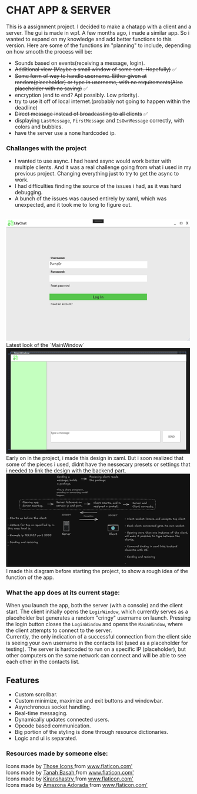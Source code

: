# CHAT APP & SERVER
This is a assignment project. I decided to make a chatapp with a client and a server. The gui is made in wpf.
A few months ago, i made a similar app. So i wanted to expand on my knowledge and add better functions to this version.
Here are some of the functions im "planning" to include, depending on how smooth the process will be:
- Sounds based on events(receiving a message, login).
- ~~Additional view (Maybe a small window of some sort. Hopefully)~~ :white_check_mark:
- ~~Some form of way to handle username. Either given at random(placeholder) or type in username, with no requirements(Also placeholder with no saving)~~ :white_check_mark:
- encryption (end to end? Api possibly. Low priority).
- try to use it off of local internet.(probably not going to happen within the deadline)
- ~~Direct message instead of broadcasting to all clients~~ :white_check_mark: <br>
- displaying `LastMessage`, `FirstMessage` and `IsOwnMessage` correctly, with colors and bubbles.
- have the server use a none hardcoded ip.

### Challanges with the project
- I wanted to use async. I had heard async would work better with multiple clients. And it was a real challenge going from what i used in my previous project. Changing everything just to try to get the async to work.
- I had difficulties finding the source of the issues i had, as it was hard debugging.
- A bunch of the issues was caused entirely by xaml, which was unexpected, and it took me to long to figure out.

<br>
<img src="ChatApplication-Assignment/Resources/LoginWindow.png" width="500"/>
Latest look of the `MainWindow`
<img src="ChatApplication-Assignment/Resources/First-gui-screenshot.png" width="500"/>
Early on in the project, i made this design in xaml. But i soon realized that some of the pieces i used, didnt have the nessecary presets or settings that i needed to link the design with the backend part.<br>
<img src="ChatApplication-Assignment/Resources/excalidraw-diagram.png" width="500"/> <br>
I made this diagram before starting the project, to show a rough idea of the function of the app.

### What the app does at its current stage:
When you launch the app, both the server (with a console) and the client start. The client initially opens the `LoginWindow`, which currently serves as a placeholder but generates a random "cringy" username on launch. Pressing the login button closes the `LoginWindow` and opens the `MainWindow`, where the client attempts to connect to the server.  
Currently, the only indication of a successful connection from the client side is seeing your own username in the contacts list (used as a placeholder for testing). The server is hardcoded to run on a specific IP (placeholder), but other computers on the same network can connect and will be able to see each other in the contacts list.
## Features
- Custom scrollbar.
- Custom minimize, maximize and exit buttons and windowbar.
- Asynchronous socket handling.
- Real-time messaging.
- Dynamically updates connected users.
- Opcode based communication.
- Big portion of the styling is done through resource dictionaries.
- Logic and ui is separated.

### Resources made by someone else: 
<div> Icons made by <a href="https://www.flaticon.com/authors/those-icons" title="Those Icons"> Those Icons </a> from <a href="https://www.flaticon.com/" title="Flaticon">www.flaticon.com'</a></div>
<div> Icons made by <a href="https://www.flaticon.com/authors/tanah-basah" title="Tanah Basah"> Tanah Basah </a> from <a href="https://www.flaticon.com/" title="Flaticon">www.flaticon.com'</a></div>
<div> Icons made by <a href="https://www.flaticon.com/authors/kiranshastry" title="Kiranshastry"> Kiranshastry </a> from <a href="https://www.flaticon.com/" title="Flaticon">www.flaticon.com'</a></div>
<div> Icons made by <a href="https://www.flaticon.com/authors/amazona-adorada" title="Amazona Adorada"> Amazona Adorada </a> from <a href="https://www.flaticon.com/" title="Flaticon">www.flaticon.com'</a></div>
